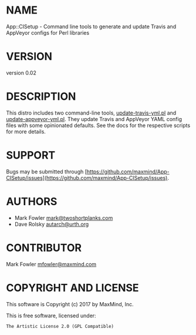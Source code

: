 # NAME

App::CISetup - Command line tools to generate and update Travis and AppVeyor configs for Perl libraries

# VERSION

version 0.02

# DESCRIPTION

This distro includes two command-line tools, [update-travis-yml.pl](https://metacpan.org/pod/update-travis-yml.pl) and
[update-appveyor-yml.pl](https://metacpan.org/pod/update-appveyor-yml.pl). They update Travis and AppVeyor YAML config files
with some opinionated defaults. See the docs for the respective scripts for
more details.

# SUPPORT

Bugs may be submitted through [https://github.com/maxmind/App-CISetup/issues](https://github.com/maxmind/App-CISetup/issues).

# AUTHORS

- Mark Fowler <mark@twoshortplanks.com>
- Dave Rolsky <autarch@urth.org>

# CONTRIBUTOR

Mark Fowler <mfowler@maxmind.com>

# COPYRIGHT AND LICENSE

This software is Copyright (c) 2017 by MaxMind, Inc.

This is free software, licensed under:

    The Artistic License 2.0 (GPL Compatible)
